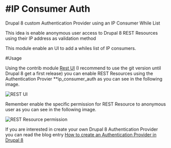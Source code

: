 #IP Consumer Auth
================

Drupal 8 custom Authentication Provider using an IP Consumer While List

This idea is enable anonymous user access to Drupal 8 REST Resources using their IP address as validation method

This module enable an UI to add a whiles list of IP consumers.

#Usage

Using the contrib module <a href="https://www.drupal.org/project/restui/git-instructions" target="_blank">Rest UI</a> (I recommend to use the git version until Drupal 8 get a first release) you can enable REST Resources using the Authentication Provier **ip_consumer_auth as you can see in the following image.

![REST UI](https://github.com/enzolutions/ip_consumer_auth/blob/master/images/custom_authentication_provider.png "REST UI")

Remember enable the specific permission for REST Resource to anonymous user as you can see in the following image.

![REST Resource permission](https://github.com/enzolutions/ip_consumer_auth/blob/master/images/rest_anonymous_permission.png "REST Resource permission")

If you are interested in create your own Drupal 8 Authentication Provider you can read the blog entry [How to create an Authentication Provider in Drupal 8](http://enzolutions.com/articles/2014/12/28/how-to-create-an-authentication-provider-in-drupal-8)
